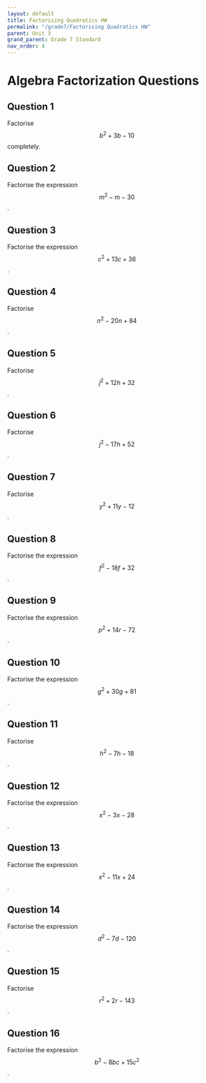 ```yaml
---
layout: default
title: Factorising Quadratics HW
permalink: "/grade7/Factorising Quadratics HW"
parent: Unit 3
grand_parent: Grade 7 Standard
nav_order: 4
---
```

# Algebra Factorization Questions

## Question 1
Factorise $$ b^2 + 3b - 10 $$ completely.

## Question 2
Factorise the expression $$ m^2 - m - 30 $$.

## Question 3
Factorise the expression $$ c^2 + 13c + 36 $$.

## Question 4
Factorise $$ n^2 - 20n + 84 $$.

## Question 5
Factorise $$ j^2 + 12h + 32 $$.

## Question 6
Factorise $$ j^2 - 17h + 52 $$.

## Question 7
Factorise $$ y^2 + 11y - 12 $$.

## Question 8
Factorise the expression $$ f^2 - 18f + 32 $$.

## Question 9
Factorise the expression $$ p^2 + 14r - 72 $$.

## Question 10
Factorise the expression $$ g^2 + 30g + 81 $$.

## Question 11
Factorise $$ h^2 - 7h - 18 $$.

## Question 12
Factorise the expression $$ x^2 - 3x - 28 $$.

## Question 13
Factorise the expression $$ x^2 - 11x + 24 $$.

## Question 14
Factorise the expression $$ d^2 - 7d - 120 $$.

## Question 15
Factorise $$ r^2 + 2r - 143 $$.

## Question 16
Factorise the expression $$ b^2 - 8bc + 15c^2 $$.
